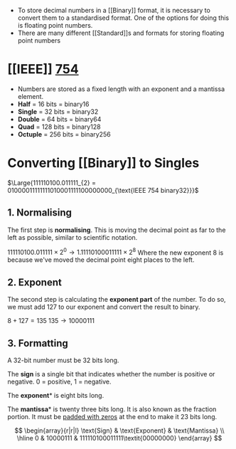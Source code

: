 - To store decimal numbers in a [[Binary]] format, it is necessary to convert them to a standardised format. One of the options for doing this is floating point numbers.
- There are many different [[Standard]]s and formats for storing floating point numbers

# [[IEEE]] [754](https://ieeexplore.ieee.org/search/searchresult.jsp?queryText=754%20Standard%20for%20Floating-Point%20Arithmetic&highlight=true&returnType=SEARCH&matchPubs=true&refinements=ContentType:Standards&returnFacets=ALL&sortType=newest)
- Numbers are stored as a fixed length with an exponent and a mantissa element.  
- **Half** = 16 bits = binary16
- **Single** = 32 bits = binary32
- **Double** = 64 bits = binary64
- **Quad** = 128 bits = binary128
- **Octuple** = 256 bits = binary256

# Converting [[Binary]] to Singles
$\Large{111110100.011111_{2} = 01000011111111010001111100000000_{\text{IEEE 754 binary32}}}$
## 1. Normalising
The first step is **normalising**. This is moving the decimal point as far to the left as possible, similar to scientific notation.

$111110100.011111 \times 2^0 \to 1.11110100011111 \times 2^8$
Where the new exponent $8$ is because we've moved the decimal point eight places to the left.

## 2. Exponent
The second step is calculating the **exponent part** of the number.
To do so, we must add 127 to our exponent and convert the result to binary.

$8 + 127 = 135$
$135 \to 10000111$

## 3. Formatting
A 32-bit number must be 32 bits long.

The **sign** is a single bit that indicates whether the number is positive or negative.
0 = positive, 1 = negative.

The **exponent*** is eight bits long.

The **mantissa*** is twenty three bits long. It is also known as the fraction portion.
It must be [padded with zeros](https://github.com/tomatsolihull/scripts-etc/blob/master/mantissa23padding.js) at the end to make it 23 bits long.

$$
\begin{array}{r|r|l}
\text{Sign} & \text{Exponent} & \text{Mantissa} \\
\hline
0 & 10000111 & 111110100011111\textit{00000000}
\end{array}
$$